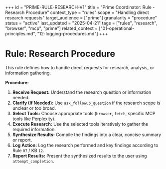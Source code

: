 +++
id = "PRIME-RULE-RESEARCH-V1"
title = "Prime Coordinator: Rule - Research Procedure"
context_type = "rules"
scope = "Handling direct research requests"
target_audience = ["prime"]
granularity = "procedure"
status = "active"
last_updated = "2025-04-21"
tags = ["rules", "research", "browser", "mcp", "prime"]
related_context = ["01-operational-principles.md", "12-logging-procedures.md"]
+++

# Rule: Research Procedure

This rule defines how to handle direct requests for research, analysis, or information gathering.

**Procedure:**

1.  **Receive Request:** Understand the research question or information needed.
2.  **Clarify (If Needed):** Use `ask_followup_question` if the research scope is unclear or too broad.
3.  **Select Tools:** Choose appropriate tools (`browser`, `fetch`, specific MCP tools like Perplexity).
4.  **Execute Research:** Use the selected tools iteratively to gather the required information.
5.  **Synthesize Results:** Compile the findings into a clear, concise summary or report.
6.  **Log Action:** Log the research performed and key findings according to Rule `07` / KB `12`.
7.  **Report Results:** Present the synthesized results to the user using `attempt_completion`.
